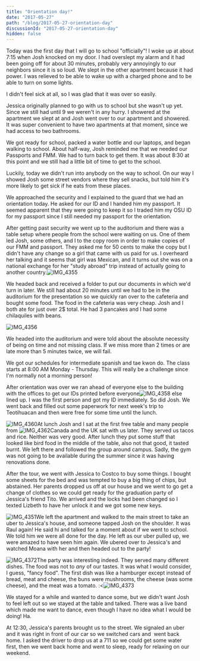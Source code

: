```yaml
---
title: "Orientation day!"
date: "2017-05-27"
path: "/blog/2017-05-27-orientation-day"
discussionId: "2017-05-27-orientation-day"
hidden: false
---
```


Today was the first day that I will go to school "officially"! I woke up at about 7:15 when Josh knocked on my door. I had overslept my alarm and it had been going off for about 30 minutes, probably very annoyingly to our neighbors since it is so loud. We slept in the other apartment because it had power. I was relieved to be able to wake up with a charged phone and to be able to turn on some lights.

I didn't feel sick at all, so I was glad that it was over so easily.

Jessica originally planned to go with us to school but she wasn't up yet. Since we still had until 9 we weren't in any hurry. I showered at the apartment we slept at and Josh went over to our apartment and showered. It was super convenient to have two apartments at that moment, since we had access to two bathrooms.

We got ready for school, packed a water bottle and our laptops, and began walking to school. About half-way, Josh reminded me that we needed our Passports and FMM. We had to turn back to get them. It was about 8:30 at this point and we still had a little bit of time to get to the school.

Luckily, today we didn't run into anybody on the way to school. On our way I showed Josh some street vendors where they sell snacks, but told him it's more likely to get sick if he eats from these places.

We approached the security and I explained to the guard that we had an orientation today. He asked for our ID and I handed him my passport. It seemed apparent that they were going to keep it so I traded him my OSU ID for my passport since I still needed my passport for the orientation.

After getting past security we went up to the auditorium and there was a table setup where people from the school were waiting on us. One of them led Josh, some others, and I to the copy room in order to make copies of our FMM and passport. They asked me for 50 cents to make the copy but I didn't have any change so a girl that came with us paid for us. I overheard her talking and it seems that girl was Mexican, and it turns out she was on a national exchange for her "study abroad" trip instead of actually going to another country.![IMG_4355](https://mcquadeblog.files.wordpress.com/blog/2017/05/img_43551.jpg?w=169)

We headed back and received a folder to put our documents in which we'd turn in later. We still had about 20 minutes until we had to be in the auditorium for the presentation so we quickly ran over to the cafeteria and bought some food. The food in the cafeteria was very cheap. Josh and I both ate for just over 2$ total. He had 3 pancakes and I had some chilaquiles with beans.

![IMG_4356](https://mcquadeblog.files.wordpress.com/blog/2017/05/img_4356.jpg?w=169)

We headed into the auditorium and were told about the absolute necessity of being on time and not missing class. If we miss more than 2 times or are late more than 5 minutes twice, we will fail.

We got our schedules for intermediate spanish and tae kwon do. The class starts at 8:00 AM Monday - Thursday. This will really be a challenge since I'm normally not a morning person!

After orientation was over we ran ahead of everyone else to the building with the offices to get our IDs printed before everyone![IMG_4358](https://mcquadeblog.files.wordpress.com/blog/2017/05/img_4358-e1495952031615.jpg?w=150) else lined up. I was the first person and got my ID immediately. So did Josh. We went back and filled out some paperwork for next week's trip to Teotihuacan and then were free for some time until the lunch.

![IMG_4360](https://mcquadeblog.files.wordpress.com/blog/2017/05/img_43602.jpg?w=150)At lunch Josh and I sat at the first free table and many people from ![IMG_4362](https://mcquadeblog.files.wordpress.com/blog/2017/05/img_43621.jpg?w=84)Canada and the UK sat with us later. They served us tacos and rice. Neither was very good. After lunch they put some stuff that looked like bird food in the middle of the table, also not that good, it tasted burnt. We left there and followed the group around campus. Sadly, the gym was not going to be available during the summer since it was having renovations done.

After the tour, we went with Jessica to Costco to buy some things. I bought some sheets for the bed and was tempted to buy a big thing of chips, but abstained. Her parents dropped us off at our house and we went to go get a change of clothes so we could get ready for the graduation party of Jessica's friend Tito. We arrived and the locks had been changed so I texted Lizbeth to have her unlock it and we got some new keys.

![IMG_4351](https://mcquadeblog.files.wordpress.com/blog/2017/05/img_4351-e1495952364223.jpg?w=300)We left the apartment and walked to the main street to take an uber to Jessica's house, and someone tapped Josh on the shoulder. It was Raul again! He said hi and talked for a moment about if we went to school. We told him we were all done for the day. He left as our uber pulled up, we were amazed to have seen him again. We ubered over to Jessica's and watched Moana with her and then headed out to the party!

![IMG_4372](https://mcquadeblog.files.wordpress.com/blog/2017/05/img_4372.jpg?w=169)The party was interesting indeed. They served many different dishes. The food was not to *any* of our tastes. It was what I would consider, I guess, "fancy food". The first dish was like a hamburger except instead of bread, meat and cheese, the buns were mushrooms, the cheese (was some cheese), and the meat was a tomato. :<![IMG_4373](https://mcquadeblog.files.wordpress.com/blog/2017/05/img_4373.jpg?w=169)

We stayed for a while and wanted to dance some, but we didn't want Josh to feel left out so we stayed at the table and talked. There was a live band which made me want to dance, even though I have no idea what I would be doing! Ha.

At 12:30, Jessica's parents brought us to the street. We signaled an uber and it was right in front of our car so we switched cars and  went back home. I asked the driver to drop us at a 711 so we could get some water first, then we went back home and went to sleep, ready for relaxing on our weekend.
